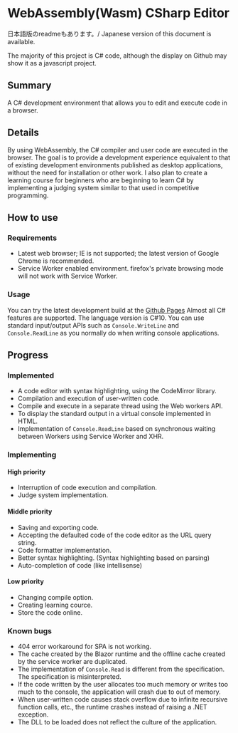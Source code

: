 # WebAssembly(Wasm) CSharp Editor

日本語版のreadmeもあります。/ Japanese version of this document is available.

The majority of this project is C# code, although the display on Github may show it as a javascript project.

## Summary

A C# development environment that allows you to edit and execute code in a browser.

## Details

By using WebAssembly, the C# compiler and user code are executed in the browser.
The goal is to provide a development experience equivalent to that of existing development environments published as desktop applications, without the need for installation or other work.
I also plan to create a learning course for beginners who are beginning to learn C# by implementing a judging system similar to that used in competitive programming.

## How to use

### Requirements

+ Latest web browser; IE is not supported; the latest version of Google Chrome is recommended.
+ Service Worker enabled environment. firefox's private browsing mode will not work with Service Worker.

### Usage

You can try the latest development build at the [Github Pages](https://2427dkusiro.github.io/WasmCSharpEditor/)
Almost all C# features are supported. The language version is C#10.
You can use standard input/output APIs such as `Console.WriteLine` and `Console.ReadLine` as you normally do when writing console applications.

## Progress

### Implemented

+ A code editor with syntax highlighting, using the CodeMirror library.
+ Compilation and execution of user-written code.
+ Compile and execute in a separate thread using the Web workers API.
+ To display the standard output in a virtual console implemented in HTML.
+ Implementation of `Console.ReadLine` based on synchronous waiting between Workers using Service Worker and XHR.

### Implementing

#### High priority
+ Interruption of code execution and compilation.
+ Judge system implementation.

#### Middle priority

+ Saving and exporting code.
+ Accepting the defaulted code of the code editor as the URL query string.
+ Code formatter implementation.
+ Better syntax highlighting. (Syntax highlighting based on parsing)
+ Auto-completion of code (like intellisense)

#### Low priority

+ Changing compile option.
+ Creating learning cource.
+ Store the code online.

### Known bugs
+ 404 error workaround for SPA is not working.
+ The cache created by the Blazor runtime and the offline cache created by the service worker are duplicated.
+ The implementation of `Console.Read` is different from the specification. The specification is misinterpreted.
+ If the code written by the user allocates too much memory or writes too much to the console, the application will crash due to out of memory.
+ When user-written code causes stack overflow due to infinite recursive function calls, etc., the runtime crashes instead of raising a .NET exception.
+ The DLL to be loaded does not reflect the culture of the application.